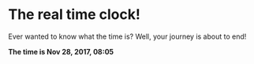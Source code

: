 # The real time clock!

Ever wanted to know what the time is? Well, your journey is about to end!

**The time is Nov 28, 2017, 08:05**